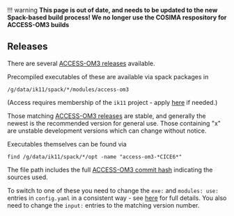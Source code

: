 !!! warning
      **This page is out of date, and needs to be updated to the new Spack-based build process! We no longer use the COSIMA respository for ACCESS-OM3 builds**

## Releases

There are several [ACCESS-OM3 releases](https://github.com/COSIMA/access-om3/releases) available.

Precompiled executables of these are available via spack packages in
```
/g/data/ik11/spack/*/modules/access-om3
```
(Access requires membership of the `ik11` project - apply [here](https://my.nci.org.au/mancini/project/ik11) if needed.)

Those matching [ACCESS-OM3 releases](https://github.com/COSIMA/access-om3/releases) are stable, and generally the newest is the recommended version for general use.
Those containing "x" are unstable development versions which can change without notice.

Executables themselves can be found via
```
find /g/data/ik11/spack/*/opt -name "access-om3-*CICE6*"
```
The file path includes the full [ACCESS-OM3 commit hash](https://github.com/COSIMA/access-om3/commits/main/) indicating the sources used.

To switch to one of these you need to change the `exe:` and `modules: use:` entries in `config.yaml` in a consistent way - see [here](https://github.com/COSIMA/access-om3/issues/93) for full details. You also need to change the `input:` entries to the matching version number.
